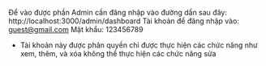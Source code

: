 Để vào được phần Admin cần đăng nhập vào đường dẩn sau đây: http://localhost:3000/admin/dashboard
Tài khoản để đăng nhập vào: guest@gmail.com
Mật khẩu: 123456789
- Tài khoản này được phân quyền chỉ được thực hiện các chức năng như xem, thêm, và xóa không thể thực hiện các chức năng sửa

